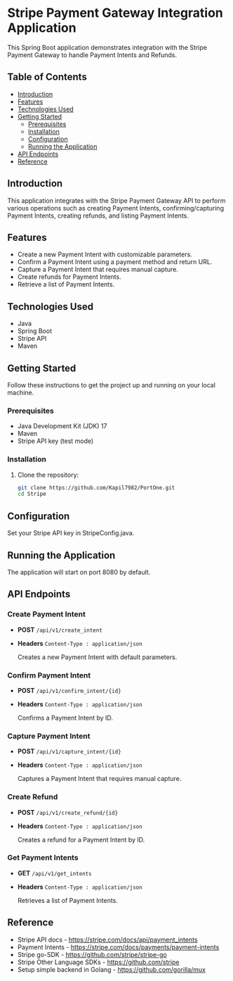 # Stripe Payment Gateway Integration Application

This Spring Boot application demonstrates integration with the Stripe Payment Gateway to handle Payment Intents and Refunds.

## Table of Contents
- [Introduction](#introduction)
- [Features](#features)
- [Technologies Used](#technologies-used)
- [Getting Started](#getting-started)
  - [Prerequisites](#prerequisites)
  - [Installation](#installation)
  - [Configuration](#configuration)
  - [Running the Application](#running-the-application)
- [API Endpoints](#api-endpoints)
- [Reference](#reference)


## Introduction

This application integrates with the Stripe Payment Gateway API to perform various operations such as creating Payment Intents, confirming/capturing Payment Intents, creating refunds, and listing Payment Intents.

## Features

- Create a new Payment Intent with customizable parameters.
- Confirm a Payment Intent using a payment method and return URL.
- Capture a Payment Intent that requires manual capture.
- Create refunds for Payment Intents.
- Retrieve a list of Payment Intents.

## Technologies Used

- Java
- Spring Boot
- Stripe API
- Maven


## Getting Started

Follow these instructions to get the project up and running on your local machine.

### Prerequisites

- Java Development Kit (JDK) 17
- Maven
- Stripe API key (test mode) 

### Installation

1. Clone the repository:

   ```bash
   git clone https://github.com/Kapil7982/PortOne.git
   cd Stripe
   ```

## Configuration
Set your Stripe API key in StripeConfig.java.

## Running the Application
The application will start on port 8080 by default.

## API Endpoints

### Create Payment Intent

- **POST** `/api/v1/create_intent`
- **Headers** `Content-Type : application/json`

  Creates a new Payment Intent with default parameters.

### Confirm Payment Intent

- **POST** `/api/v1/confirm_intent/{id}`
- **Headers** `Content-Type : application/json`

  Confirms a Payment Intent by ID.

### Capture Payment Intent

- **POST** `/api/v1/capture_intent/{id}`
- **Headers** `Content-Type : application/json`

  Captures a Payment Intent that requires manual capture.

### Create Refund

- **POST** `/api/v1/create_refund/{id}`
- **Headers** `Content-Type : application/json`

  Creates a refund for a Payment Intent by ID.

### Get Payment Intents

- **GET** `/api/v1/get_intents`
- **Headers** `Content-Type : application/json`

  Retrieves a list of Payment Intents.

## Reference

- Stripe API docs - https://stripe.com/docs/api/payment_intents 
- Payment Intents - https://stripe.com/docs/payments/payment-intents
- Stripe go-SDK - https://github.com/stripe/stripe-go
- Stripe Other Language SDKs - https://github.com/stripe
- Setup simple backend in Golang - https://github.com/gorilla/mux

